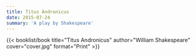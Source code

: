 ```yaml
---
title: Titus Andronicus
date: 2015-07-24
summary: 'A play by Shakespeare'
---
```


{{< booklist/book
title="Titus Andronicus"
author="William Shakespeare"
cover="cover.jpg"
format="Print" >}}
